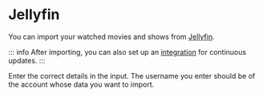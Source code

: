 # Jellyfin

You can import your watched movies and shows from [Jellyfin](https://jellyfin.org).

::: info
After importing, you can also set up an [integration](../integrations/jellyfin-sink.md)
for continuous updates.
:::

Enter the correct details in the input. The username you enter should be of the account
whose data you want to import.
